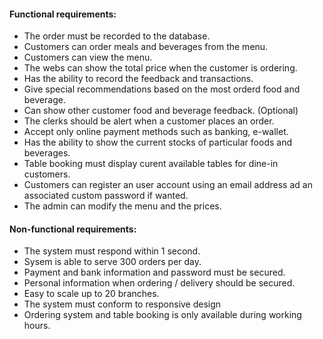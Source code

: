 #### Functional requirements:
- The order must be recorded to the database.
- Customers can order meals and beverages from the menu.
- Customers can view the menu.
- The webs can show the total price when the customer is ordering.
- Has the ability to record the feedback and transactions.
- Give special recommendations based on the most orderd food and beverage.
- Can show other customer food and beverage feedback. (Optional)
- The clerks should be alert when a customer places an order.
- Accept only online payment methods such as banking, e-wallet.
- Has the ability to show the current stocks of particular foods and beverages.
- Table booking must display curent available tables for dine-in customers.
- Customers can register an user account using an email address ad an associated custom password if wanted.
- The admin can modify the menu and the prices.

#### Non-functional requirements:
- The system must respond within 1 second.
- Sysem is able to serve 300 orders per day.
- Payment and bank information and password must be secured.
- Personal information when ordering / delivery should be secured.
- Easy to scale up to 20 branches.
- The system must conform to responsive design
- Ordering system and table booking is only available during working hours.
